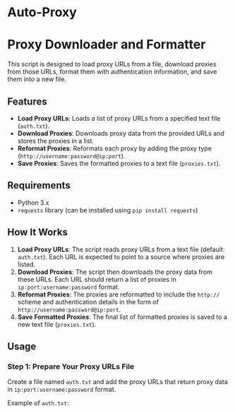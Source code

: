 # Auto-Proxy
# Proxy Downloader and Formatter

This script is designed to load proxy URLs from a file, download proxies from those URLs, format them with authentication information, and save them into a new file.

## Features
- **Load Proxy URLs**: Loads a list of proxy URLs from a specified text file (`auth.txt`).
- **Download Proxies**: Downloads proxy data from the provided URLs and stores the proxies in a list.
- **Reformat Proxies**: Reformats each proxy by adding the proxy type (`http://username:password@ip:port`).
- **Save Proxies**: Saves the formatted proxies to a text file (`proxies.txt`).

## Requirements
- Python 3.x
- `requests` library (can be installed using `pip install requests`)

## How It Works
1. **Load Proxy URLs**: The script reads proxy URLs from a text file (default: `auth.txt`). Each URL is expected to point to a source where proxies are listed.
2. **Download Proxies**: The script then downloads the proxy data from these URLs. Each URL should return a list of proxies in `ip:port:username:password` format.
3. **Reformat Proxies**: The proxies are reformatted to include the `http://` scheme and authentication details in the form of `http://username:password@ip:port`.
4. **Save Formatted Proxies**: The final list of formatted proxies is saved to a new text file (`proxies.txt`).

## Usage

### Step 1: Prepare Your Proxy URLs File
Create a file named `auth.txt` and add the proxy URLs that return proxy data in `ip:port:username:password` format.

Example of `auth.txt`:

